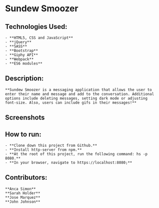 # Sundew Smoozer

## Technologies Used:

    - **HTML5, CSS and JavaScript**
    - **jQuery**
    - **SASS**
    - **Bootstrap**
    - **Giphy API**
    - **Webpack**
    - **ES6 modules**

## Description:

    **Sundew Smoozer is a messaging application that allows the user to enter their name and message and add to the conversation. Additional options include deleting messages, setting dark mode or adjusting font-size. Also, users can include gifs in their messages!**

## Screenshots

## How to run:

    - **Clone down this project from Github.**
    - **Install http-server from npm.**
    - **At the root of this project, run the following command: hs -p 8080.**
    - **In your browser, navigate to https://localhost:8080;**

## Contributors:

    **Anca Simon**
    **Sarah Holder**
    **Jose Marquez**
    **John Johnson**
